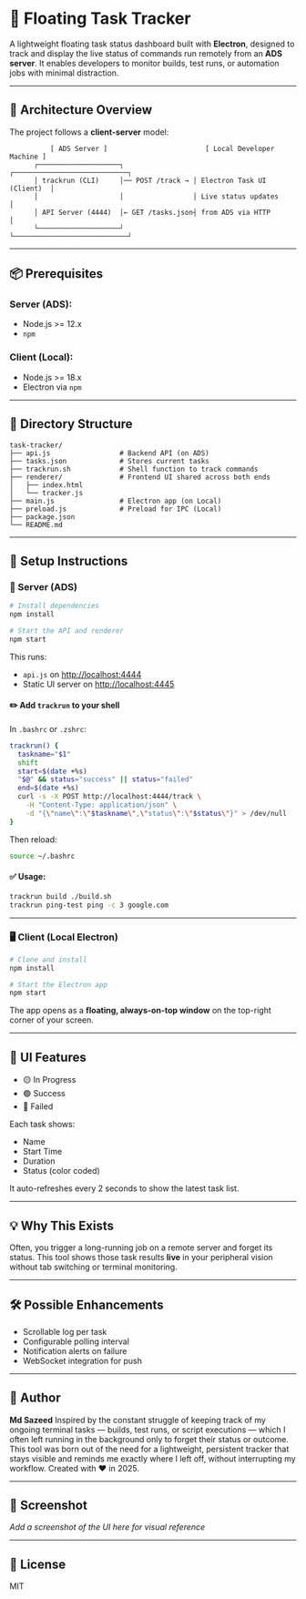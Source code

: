 # 🧭 Floating Task Tracker

A lightweight floating task status dashboard built with **Electron**, designed to track and display the live status of commands run remotely from an **ADS server**. It enables developers to monitor builds, test runs, or automation jobs with minimal distraction.

---

## 📐 Architecture Overview

The project follows a **client-server** model:

```
          [ ADS Server ]                        [ Local Developer Machine ]
      ┌────────────────────┐                 ┌────────────────────────────┐
      │ trackrun (CLI)     │── POST /track → │ Electron Task UI (Client)  │
      │                    │                 │ Live status updates        │
      │ API Server (4444)  │← GET /tasks.json┤ from ADS via HTTP          │
      └────────────────────┘                 └────────────────────────────┘
```

---

## 📦 Prerequisites

### Server (ADS):

* Node.js >= 12.x
* `npm`

### Client (Local):

* Node.js >= 18.x
* Electron via `npm`

---

## 📁 Directory Structure

```
task-tracker/
├── api.js                 # Backend API (on ADS)
├── tasks.json             # Stores current tasks
├── trackrun.sh            # Shell function to track commands
├── renderer/              # Frontend UI shared across both ends
│   ├── index.html
│   └── tracker.js
├── main.js                # Electron app (on Local)
├── preload.js             # Preload for IPC (Local)
├── package.json
└── README.md
```

---

## 🚀 Setup Instructions

### 🔧 Server (ADS)

```bash
# Install dependencies
npm install

# Start the API and renderer
npm start
```

This runs:

* `api.js` on [http://localhost:4444](http://localhost:4444)
* Static UI server on [http://localhost:4445](http://localhost:4445)

#### ✏️ Add `trackrun` to your shell

In `.bashrc` or `.zshrc`:

```bash
trackrun() {
  taskname="$1"
  shift
  start=$(date +%s)
  "$@" && status="success" || status="failed"
  end=$(date +%s)
  curl -s -X POST http://localhost:4444/track \
    -H "Content-Type: application/json" \
    -d "{\"name\":\"$taskname\",\"status\":\"$status\"}" > /dev/null
}
```

Then reload:

```bash
source ~/.bashrc
```

#### ✅ Usage:

```bash
trackrun build ./build.sh
trackrun ping-test ping -c 3 google.com
```

---

### 🖥️ Client (Local Electron)

```bash
# Clone and install
npm install

# Start the Electron app
npm start
```

The app opens as a **floating, always-on-top window** on the top-right corner of your screen.

---

## 🎨 UI Features

* 🟡 In Progress
* 🟢 Success
* 🔴 Failed

Each task shows:

* Name
* Start Time
* Duration
* Status (color coded)

It auto-refreshes every 2 seconds to show the latest task list.

---

## 💡 Why This Exists

Often, you trigger a long-running job on a remote server and forget its status.
This tool shows those task results **live** in your peripheral vision without tab switching or terminal monitoring.

---

## 🛠️ Possible Enhancements

* Scrollable log per task
* Configurable polling interval
* Notification alerts on failure
* WebSocket integration for push

---

## 👤 Author

**Md Sazeed**
Inspired by the constant struggle of keeping track of my ongoing terminal tasks — builds, test runs, or script executions — which I often left running in the background only to forget their status or outcome. This tool was born out of the need for a lightweight, persistent tracker that stays visible and reminds me exactly where I left off, without interrupting my workflow.
Created with ❤️ in 2025.

---

## 📸 Screenshot

*Add a screenshot of the UI here for visual reference*

---

## 📄 License

MIT

